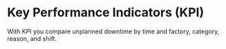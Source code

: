 # Key Performance Indicators (KPI)
  
  With KPI you compare unplanned downtime by time and factory, category, reason, and shift.